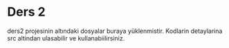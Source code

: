 # Ders 2
ders2 projesinin altındaki dosyalar buraya yüklenmistir. Kodlarin detaylarina src altindan ulasabilir ve kullanabiilirsiniz.
